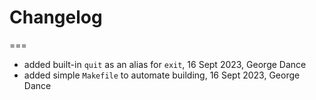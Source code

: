 # Changelog
===

- added built-in `quit` as an alias for `exit`, 16 Sept 2023, George Dance
- added simple `Makefile` to automate building, 16 Sept 2023, George Dance


